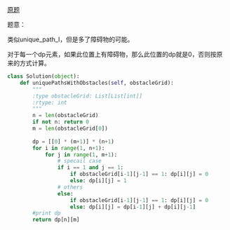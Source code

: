 [原题](https://leetcode.com/problems/unique-paths-ii/)


题意：

类似unique_path_I，但是多了障碍物的可能。

对于每一个dp元素，如果此位置上有障碍物，那么此位置的dp就是0，否则按原来的方式计算。

```Python
class Solution(object):
    def uniquePathsWithObstacles(self, obstacleGrid):
        """
        :type obstacleGrid: List[List[int]]
        :rtype: int
        """
        n = len(obstacleGrid)
        if not n: return 0
        m = len(obstacleGrid[0])
        
        dp = [[0] * (m+1)] * (n+1)
        for i in range(1, n+1):
            for j in range(1, m+1):
                # specail case
                if i == 1 and j == 1:
                    if obstacleGrid[i-1][j-1] == 1: dp[i][j] = 0
                    else: dp[i][j] = 1
                # others
                else:
                    if obstacleGrid[i-1][j-1] == 1: dp[i][j] = 0
                    else: dp[i][j] = dp[i-1][j] + dp[i][j-1]
        #print dp
        return dp[n][m]
        
                
```